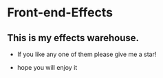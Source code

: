 # Front-end-Effects
## This is my effects warehouse.

+ If you like any one of them please give me a star!

+ hope you will enjoy it
